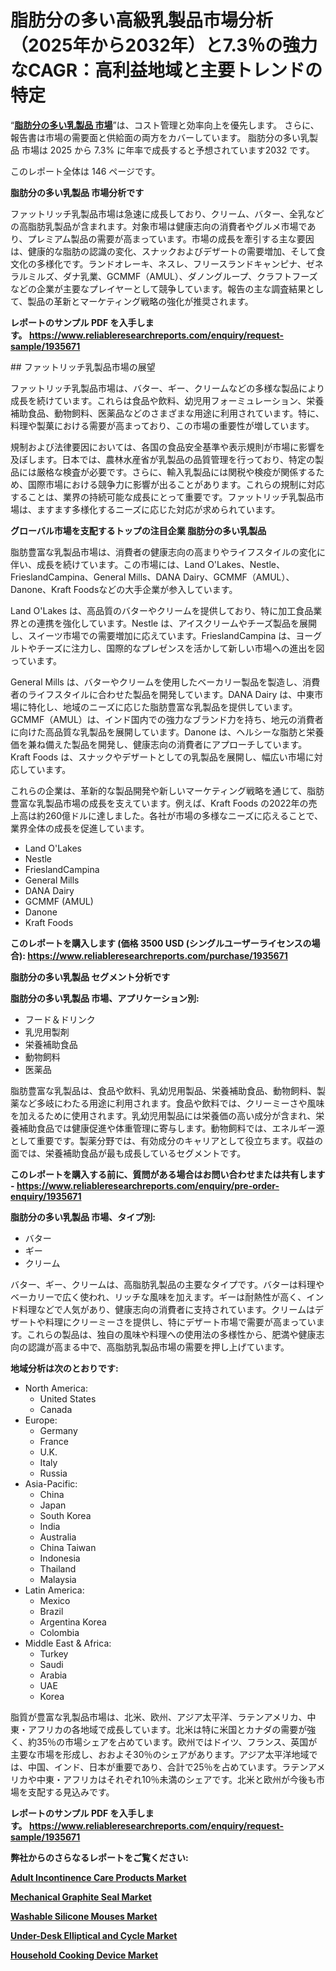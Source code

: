 <p><h1>脂肪分の多い高級乳製品市場分析（2025年から2032年）と7.3％の強力なCAGR：高利益地域と主要トレンドの特定</h1></p><p>&ldquo;<strong><a href="https://www.reliableresearchreports.com/fat-rich-dairy-products-r1935671?utm_campaign=107&utm_medium=9&utm_source=Github&utm_content=ia&utm_term=06042025&utm_id=fat-rich-dairy-products">脂肪分の多い乳製品 市場</a></strong>&rdquo;は、コスト管理と効率向上を優先します。 さらに、報告書は市場の需要面と供給面の両方をカバーしています。 脂肪分の多い乳製品 市場は 2025 から 7.3% に年率で成長すると予想されています2032 です。</p>
<p>このレポート全体は 146 ページです。</p>
<p><strong>脂肪分の多い乳製品 市場分析です</strong></p>
<p><p>ファットリッチ乳製品市場は急速に成長しており、クリーム、バター、全乳などの高脂肪乳製品が含まれます。対象市場は健康志向の消費者やグルメ市場であり、プレミアム製品の需要が高まっています。市場の成長を牽引する主な要因は、健康的な脂肪の認識の変化、スナックおよびデザートの需要増加、そして食文化の多様化です。ランドオレーキ、ネスレ、フリースランドキャンピナ、ゼネラルミルズ、ダナ乳業、GCMMF（AMUL）、ダノングループ、クラフトフーズなどの企業が主要なプレイヤーとして競争しています。報告の主な調査結果として、製品の革新とマーケティング戦略の強化が推奨されます。</p></p>
<p><strong>レポートのサンプル PDF を入手します。&nbsp;<a href="https://www.reliableresearchreports.com/enquiry/request-sample/1935671?utm_campaign=107&utm_medium=9&utm_source=Github&utm_content=ia&utm_term=06042025&utm_id=fat-rich-dairy-products">https://www.reliableresearchreports.com/enquiry/request-sample/1935671</a></strong></p>
<p><p>## ファットリッチ乳製品市場の展望</p><p>ファットリッチ乳製品市場は、バター、ギー、クリームなどの多様な製品により成長を続けています。これらは食品や飲料、幼児用フォーミュレーション、栄養補助食品、動物飼料、医薬品などのさまざまな用途に利用されています。特に、料理や製菓における需要が高まっており、この市場の重要性が増しています。</p><p>規制および法律要因においては、各国の食品安全基準や表示規則が市場に影響を及ぼします。日本では、農林水産省が乳製品の品質管理を行っており、特定の製品には厳格な検査が必要です。さらに、輸入乳製品には関税や検疫が関係するため、国際市場における競争力に影響が出ることがあります。これらの規制に対応することは、業界の持続可能な成長にとって重要です。ファットリッチ乳製品市場は、ますます多様化するニーズに応じた対応が求められています。</p></p>
<p><strong>グローバル市場を支配するトップの注目企業 脂肪分の多い乳製品</strong></p>
<p><p>脂肪豊富な乳製品市場は、消費者の健康志向の高まりやライフスタイルの変化に伴い、成長を続けています。この市場には、Land O'Lakes、Nestle、FrieslandCampina、General Mills、DANA Dairy、GCMMF（AMUL）、Danone、Kraft Foodsなどの大手企業が参入しています。</p><p>Land O'Lakes は、高品質のバターやクリームを提供しており、特に加工食品業界との連携を強化しています。Nestle は、アイスクリームやチーズ製品を展開し、スイーツ市場での需要増加に応えています。FrieslandCampina は、ヨーグルトやチーズに注力し、国際的なプレゼンスを活かして新しい市場への進出を図っています。</p><p>General Mills は、バターやクリームを使用したベーカリー製品を製造し、消費者のライフスタイルに合わせた製品を開発しています。DANA Dairy は、中東市場に特化し、地域のニーズに応じた脂肪豊富な乳製品を提供しています。GCMMF（AMUL）は、インド国内での強力なブランド力を持ち、地元の消費者に向けた高品質な乳製品を展開しています。Danone は、ヘルシーな脂肪と栄養価を兼ね備えた製品を開発し、健康志向の消費者にアプローチしています。Kraft Foods は、スナックやデザートとしての乳製品を展開し、幅広い市場に対応しています。</p><p>これらの企業は、革新的な製品開発や新しいマーケティング戦略を通じて、脂肪豊富な乳製品市場の成長を支えています。例えば、Kraft Foods の2022年の売上高は約260億ドルに達しました。各社が市場の多様なニーズに応えることで、業界全体の成長を促進しています。</p></p>
<p><ul><li>Land O'Lakes</li><li>Nestle</li><li>FrieslandCampina</li><li>General Mills</li><li>DANA Dairy</li><li>GCMMF (AMUL)</li><li>Danone</li><li>Kraft Foods</li></ul></p>
<p><strong>このレポートを購入します (価格 3500 USD (シングルユーザーライセンスの場合):&nbsp;<a href="https://www.reliableresearchreports.com/purchase/1935671?utm_campaign=107&utm_medium=9&utm_source=Github&utm_content=ia&utm_term=06042025&utm_id=fat-rich-dairy-products">https://www.reliableresearchreports.com/purchase/1935671</a></strong></p>
<p><strong>脂肪分の多い乳製品 セグメント分析です</strong></p>
<p><strong>脂肪分の多い乳製品 市場、アプリケーション別:</strong></p>
<p><ul><li>フード＆ドリンク</li><li>乳児用製剤</li><li>栄養補助食品</li><li>動物飼料</li><li>医薬品</li></ul></p>
<p><p>脂肪豊富な乳製品は、食品や飲料、乳幼児用製品、栄養補助食品、動物飼料、製薬など多岐にわたる用途に利用されます。食品や飲料では、クリーミーさや風味を加えるために使用されます。乳幼児用製品には栄養価の高い成分が含まれ、栄養補助食品では健康促進や体重管理に寄与します。動物飼料では、エネルギー源として重要です。製薬分野では、有効成分のキャリアとして役立ちます。収益の面では、栄養補助食品が最も成長しているセグメントです。</p></p>
<p><strong>このレポートを購入する前に、質問がある場合はお問い合わせまたは共有します - <a href="https://www.reliableresearchreports.com/enquiry/pre-order-enquiry/1935671?utm_campaign=107&utm_medium=9&utm_source=Github&utm_content=ia&utm_term=06042025&utm_id=fat-rich-dairy-products">https://www.reliableresearchreports.com/enquiry/pre-order-enquiry/1935671</a></strong></p>
<p><strong>脂肪分の多い乳製品 市場、タイプ別:</strong></p>
<p><ul><li>バター</li><li>ギー</li><li>クリーム</li></ul></p>
<p><p>バター、ギー、クリームは、高脂肪乳製品の主要なタイプです。バターは料理やベーカリーで広く使われ、リッチな風味を加えます。ギーは耐熱性が高く、インド料理などで人気があり、健康志向の消費者に支持されています。クリームはデザートや料理にクリーミーさを提供し、特にデザート市場で需要が高まっています。これらの製品は、独自の風味や料理への使用法の多様性から、肥満や健康志向の認識が高まる中で、高脂肪乳製品市場の需要を押し上げています。</p></p>
<p><strong>地域分析は次のとおりです:</strong></p>
<p><ul>
    <li>
        North America:
        <ul>
            <li>United States</li>
            <li>Canada</li>
        </ul>
    </li>
    <li>
        Europe:
        <ul>
            <li>Germany</li>
            <li>France</li>
            <li>U.K.</li>
            <li>Italy</li>
            <li>Russia</li>
        </ul>
    </li>
    <li>
        Asia-Pacific:
        <ul>
            <li>China</li>
            <li>Japan</li>
            <li>South Korea</li>
            <li>India</li>
            <li>Australia</li>
            <li>China Taiwan</li>
            <li>Indonesia</li>
            <li>Thailand</li>
            <li>Malaysia</li>
        </ul>
    </li>
    <li>
        Latin America:
        <ul>
            <li>Mexico</li>
            <li>Brazil</li>
            <li>Argentina Korea</li>
            <li>Colombia</li>
        </ul>
    </li>
    <li>
        Middle East & Africa:
        <ul>
            <li>Turkey</li>
            <li>Saudi</li>
            <li>Arabia</li>
            <li>UAE</li>
            <li>Korea</li>
        </ul>
    </li>
    </ul></p>
<p><p>脂質が豊富な乳製品市場は、北米、欧州、アジア太平洋、ラテンアメリカ、中東・アフリカの各地域で成長しています。北米は特に米国とカナダの需要が強く、約35％の市場シェアを占めています。欧州ではドイツ、フランス、英国が主要な市場を形成し、おおよそ30％のシェアがあります。アジア太平洋地域では、中国、インド、日本が重要であり、合計で25％を占めています。ラテンアメリカや中東・アフリカはそれぞれ10％未満のシェアです。北米と欧州が今後も市場を支配する見込みです。</p></p>
<p><strong>レポートのサンプル PDF を入手します。&nbsp;<a href="https://www.reliableresearchreports.com/enquiry/request-sample/1935671?utm_campaign=107&utm_medium=9&utm_source=Github&utm_content=ia&utm_term=06042025&utm_id=fat-rich-dairy-products">https://www.reliableresearchreports.com/enquiry/request-sample/1935671</a></strong></p>
<p><strong></strong></p>
<p><strong></strong></p>
<p><strong></strong></p>
<p><strong></strong></p>
<p><strong>弊社からのさらなるレポートをご覧ください:</strong></p>
<p><strong><p><a href="https://github.com/latzerelfigo48/Market-Research-Report-List-1/blob/main/adult-incontinence-care-products-market.md?utm_campaign=107&utm_medium=9&utm_source=Github&utm_content=ia&utm_term=06042025&utm_id=fat-rich-dairy-products">Adult Incontinence Care Products Market</a></p><p><a href="https://github.com/moratronak3q/Market-Research-Report-List-1/blob/main/mechanical-graphite-seal-market.md?utm_campaign=107&utm_medium=9&utm_source=Github&utm_content=ia&utm_term=06042025&utm_id=fat-rich-dairy-products">Mechanical Graphite Seal Market</a></p><p><a href="https://github.com/pilukypalis/Market-Research-Report-List-1/blob/main/washable-silicone-mouses-market.md?utm_campaign=107&utm_medium=9&utm_source=Github&utm_content=ia&utm_term=06042025&utm_id=fat-rich-dairy-products">Washable Silicone Mouses Market</a></p><p><a href="https://github.com/jugutstam/Market-Research-Report-List-1/blob/main/under-desk-elliptical-and-cycle-market.md?utm_campaign=107&utm_medium=9&utm_source=Github&utm_content=ia&utm_term=06042025&utm_id=fat-rich-dairy-products">Under-Desk Elliptical and Cycle Market</a></p><p><a href="https://github.com/reahmmunises/Market-Research-Report-List-1/blob/main/household-cooking-device-market.md?utm_campaign=107&utm_medium=9&utm_source=Github&utm_content=ia&utm_term=06042025&utm_id=fat-rich-dairy-products">Household Cooking Device Market</a></p></strong></p>